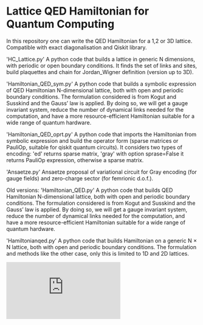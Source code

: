 # Lattice QED Hamiltonian for Quantum Computing

In this repository one can write the QED Hamiltonian for a 1,2 or 3D lattice. Compatible with exact diagonalisation and Qiskit library.

'HC_Lattice.py'
A python code that builds a lattice in generic N dimensions, with periodic or open boundary conditions.
It finds the set of links and sites, build plaquettes and chain for Jordan_Wigner definition (version up to 3D).

'Hamiltonian_QED_sym.py'
A python code that builds a symbolic expression of QED Hamiltonian N-dimensional lattice, both with open and periodic boundary conditions. The formulation considered is from Kogut and Susskind and the Gauss’ law is applied.
By doing so, we will get a gauge invariant system, reduce the number of dynamical links needed
for the computation, and have a more resource-efficient Hamiltonian suitable for a wide range of
quantum hardware.

'Hamiltonian_QED_oprt.py'
A python code that imports the Hamiltonian from symbolic expression and build the operator form (sparse matrices or PauliOp, suitable for qiskit quantum circuits).
It considers two types of encoding: 'ed' returns sparse matrix, 'gray' with option sprase=False it returns PauliOp expression, otherwise a sparse matrix.

'Ansaetze.py'
Ansaetze proposal of variational circuit for Gray encoding (for gauge fields) and zero-charge sector (for femrionic d.o.f.).

Old versions:
'Hamiltonian_QED.py'
A python code that builds QED Hamiltonian N-dimensional lattice, both with open and periodic boundary conditions. The formulation considered is from Kogut and Susskind and the Gauss’ law is applied.
By doing so, we will get a gauge invariant system, reduce the number of dynamical links needed
for the computation, and have a more resource-efficient Hamiltonian suitable for a wide range of
quantum hardware.

'Hamiltonianqed.py'
A python code that builds Hamiltonian on a generic N × N lattice, both with open and periodic boundary conditions. The formulation and methods like the other case, only this is limited to 1D and 2D lattices.

![alt text](https://github.com/ariannacrippa/QC_lattice_H/blob/main/notebooks/system_2x2_OBC_gausslawTrue.pdf)

